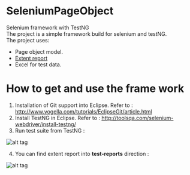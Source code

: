 # SeleniumPageObject
Selenium framework with TestNG<br>
The project is a simple framework build for selenium and testNG.<br>
The project uses:
- Page object model.
- <a href="http://extentreports.relevantcodes.com/">Extent report</a>
- Excel for test data.

# How to get and use the frame work
1. Installation of Git support into Eclipse. Refer to : http://www.vogella.com/tutorials/EclipseGit/article.html
2. Install TestNG in Eclipse. Refer to : http://toolsqa.com/selenium-webdriver/install-testng/
3. Run test suite from TestNG :

![alt tag](https://github.com/yoyo13189/SeleniumPageObject/blob/master/images/runTestNG.png)

4. You can find extent report into <b>test-reports</b> direction : 

![alt tag](https://github.com/yoyo13189/SeleniumPageObject/blob/master/images/extentReport.png)
